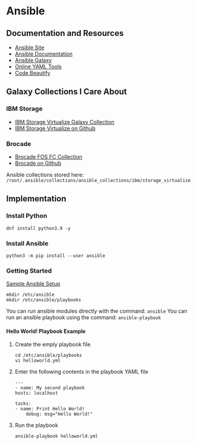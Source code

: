 # Ansible
## Documentation and Resources
- [Ansible Site](ansible.com)
- [Ansible Documentation](docs.ansible.com)
- [Ansible Galaxy](galaxy.ansible.com)
- [Online YAML Tools](onlineyamltools.com/edit-yaml)
- [Code Beautify](codebeautify.ort/yaml-editor-online)

## Galaxy Collections I Care About
### IBM Storage
- [IBM Storage Virtualize Galaxy Collection](https://galaxy.ansible.com/ibm/storage_virtualize)
- [IBM Storage Virtualize on Github](https://github.com/ansible-collections/ibm.storage_virtualize)

### Brocade
- [Brocade FOS FC Collection](https://galaxy.ansible.com/brocade/fos)
- [Brocade on Github](https://github.com/brocade/ansible)

Ansible collections stored here: `/root/.ansible/collections/ansible_collections/ibm/storage_virtualize`

## Implementation
### Install Python

```
dnf install python3.9 -y  
```

### Install Ansible

```
python3 -m pip install --user ansible  
```

### Getting Started

[Sample Ansible Setup](https://docs.ansible.com/ansible/latest/tips_tricks/sample_setup.html#sample-setup)

```
mkdir /etc/ansible
mkdir /etc/ansible/playbooks
```

You can run ansible modules directly with the command:  `ansible`
You can run an ansible playbook using the command:  `ansible-playbook`

#### Hello World! Playbook Example
1. Create the emply playbook file

    ```
    cd /etc/ansible/playbooks
    vi helloworld.yml
    ```

1. Enter the following contents in the playbook YAML file

    ```
    ---
    - name: My second playbook
    hosts: localhost

    tasks:
    - name: Print Hello World!
        debug: msg="Hello World!"
    ```

1. Run the playbook

    ```
    ansible-playbook helloworld.yml
    ```